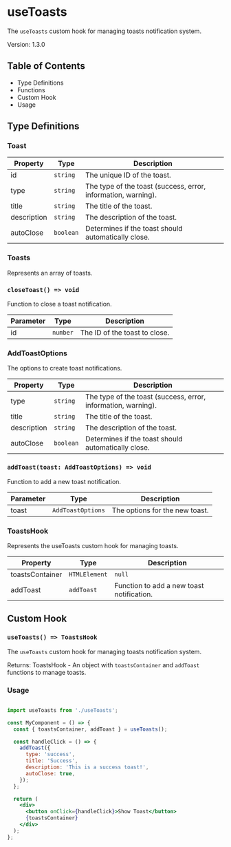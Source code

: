 # useToasts

The `useToasts` custom hook for managing toasts notification system.

Version: 1.3.0

## Table of Contents

- Type Definitions
- Functions
- Custom Hook
- Usage

## Type Definitions

### Toast

| Property    | Type      | Description                                                   |
|-------------|-----------|---------------------------------------------------------------|
| id          | `string`  | The unique ID of the toast.                                   |
| type        | `string`  | The type of the toast (success, error, information, warning). |
| title       | `string`  | The title of the toast.                                       |
| description | `string`  | The description of the toast.                                 |
| autoClose   | `boolean` | Determines if the toast should automatically close.           |

### Toasts

Represents an array of toasts.

### `closeToast() => void`

Function to close a toast notification.

| Parameter | Type     | Description                   |
|-----------|----------|-------------------------------|
| id        | `number` | The ID of the toast to close. |

### AddToastOptions

The options to create toast notifications.

| Property    | Type      | Description                                                   |
|-------------|-----------|---------------------------------------------------------------|
| type        | `string`  | The type of the toast (success, error, information, warning). |
| title       | `string`  | The title of the toast.                                       |
| description | `string`  | The description of the toast.                                 |
| autoClose   | `boolean` | Determines if the toast should automatically close.           |

### `addToast(toast: AddToastOptions) => void`

Function to add a new toast notification.

| Parameter | Type              | Description                    |
|-----------|-------------------|--------------------------------|
| toast     | `AddToastOptions` | The options for the new toast. |

### ToastsHook

Represents the useToasts custom hook for managing toasts.

| Property        | Type                 | Description                               |
|-----------------|----------------------|-------------------------------------------|
| toastsContainer | `HTMLElement`|`null` | The DOM container element for the toasts. |
| addToast        | `addToast`           | Function to add a new toast notification. |

## Custom Hook

### `useToasts() => ToastsHook`

The `useToasts` custom hook for managing toasts notification system.

Returns: ToastsHook - An object with `toastsContainer` and `addToast` functions to manage toasts.

### Usage

```jsx

import useToasts from './useToasts';

const MyComponent = () => {
  const { toastsContainer, addToast } = useToasts();

  const handleClick = () => {
    addToast({
      type: 'success',
      title: 'Success',
      description: 'This is a success toast!',
      autoClose: true,
    });
  };

  return (
    <div>
      <button onClick={handleClick}>Show Toast</button>
      {toastsContainer}
    </div>
  );
};
```

